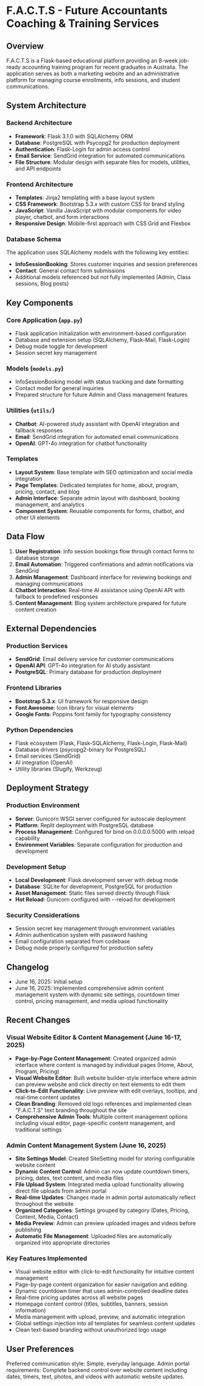 # F.A.C.T.S - Future Accountants Coaching & Training Services

## Overview

F.A.C.T.S is a Flask-based educational platform providing an 8-week job-ready accounting training program for recent graduates in Australia. The application serves as both a marketing website and an administrative platform for managing course enrollments, info sessions, and student communications.

## System Architecture

### Backend Architecture
- **Framework**: Flask 3.1.0 with SQLAlchemy ORM
- **Database**: PostgreSQL with Psycopg2 for production deployment
- **Authentication**: Flask-Login for admin access control
- **Email Service**: SendGrid integration for automated communications
- **File Structure**: Modular design with separate files for models, utilities, and API endpoints

### Frontend Architecture
- **Templates**: Jinja2 templating with a base layout system
- **CSS Framework**: Bootstrap 5.3.x with custom CSS for brand styling
- **JavaScript**: Vanilla JavaScript with modular components for video player, chatbot, and form interactions
- **Responsive Design**: Mobile-first approach with CSS Grid and Flexbox

### Database Schema
The application uses SQLAlchemy models with the following key entities:
- **InfoSessionBooking**: Stores customer inquiries and session preferences
- **Contact**: General contact form submissions
- Additional models referenced but not fully implemented (Admin, Class sessions, Blog posts)

## Key Components

### Core Application (`app.py`)
- Flask application initialization with environment-based configuration
- Database and extension setup (SQLAlchemy, Flask-Mail, Flask-Login)
- Debug mode toggle for development
- Session secret key management

### Models (`models.py`)
- InfoSessionBooking model with status tracking and date formatting
- Contact model for general inquiries
- Prepared structure for future Admin and Class management features

### Utilities (`utils/`)
- **Chatbot**: AI-powered study assistant with OpenAI integration and fallback responses
- **Email**: SendGrid integration for automated email communications
- **OpenAI**: GPT-4o integration for chatbot functionality

### Templates
- **Layout System**: Base template with SEO optimization and social media integration
- **Page Templates**: Dedicated templates for home, about, program, pricing, contact, and blog
- **Admin Interface**: Separate admin layout with dashboard, booking management, and analytics
- **Component System**: Reusable components for forms, chatbot, and other UI elements

## Data Flow

1. **User Registration**: Info session bookings flow through contact forms to database storage
2. **Email Automation**: Triggered confirmations and admin notifications via SendGrid
3. **Admin Management**: Dashboard interface for reviewing bookings and managing communications
4. **Chatbot Interaction**: Real-time AI assistance using OpenAI API with fallback to predefined responses
5. **Content Management**: Blog system architecture prepared for future content creation

## External Dependencies

### Production Services
- **SendGrid**: Email delivery service for customer communications
- **OpenAI API**: GPT-4o integration for AI study assistant
- **PostgreSQL**: Primary database for production deployment

### Frontend Libraries
- **Bootstrap 5.3.x**: UI framework for responsive design
- **Font Awesome**: Icon library for visual elements
- **Google Fonts**: Poppins font family for typography consistency

### Python Dependencies
- Flask ecosystem (Flask, Flask-SQLAlchemy, Flask-Login, Flask-Mail)
- Database drivers (psycopg2-binary for PostgreSQL)
- Email services (SendGrid)
- AI integration (OpenAI)
- Utility libraries (Slugify, Werkzeug)

## Deployment Strategy

### Production Environment
- **Server**: Gunicorn WSGI server configured for autoscale deployment
- **Platform**: Replit deployment with PostgreSQL database
- **Process Management**: Configured for bind on 0.0.0.0:5000 with reload capability
- **Environment Variables**: Separate configuration for production and development

### Development Setup
- **Local Development**: Flask development server with debug mode
- **Database**: SQLite for development, PostgreSQL for production
- **Asset Management**: Static files served directly through Flask
- **Hot Reload**: Gunicorn configured with --reload for development

### Security Considerations
- Session secret key management through environment variables
- Admin authentication system with password hashing
- Email configuration separated from codebase
- Debug mode properly configured for production safety

## Changelog
- June 16, 2025: Initial setup
- June 16, 2025: Implemented comprehensive admin content management system with dynamic site settings, countdown timer control, pricing management, and media upload functionality

## Recent Changes

### Visual Website Editor & Content Management (June 16-17, 2025)
- **Page-by-Page Content Management**: Created organized admin interface where content is managed by individual pages (Home, About, Program, Pricing)
- **Visual Website Editor**: Built website builder-style interface where admin can preview website and click directly on text elements to edit them
- **Click-to-Edit Functionality**: Live preview with edit overlays, tooltips, and real-time content updates
- **Clean Branding**: Removed old logo references and implemented clean "F.A.C.T.S" text branding throughout the site
- **Comprehensive Admin Tools**: Multiple content management options including visual editor, page-specific content management, and traditional settings

### Admin Content Management System (June 16, 2025)
- **Site Settings Model**: Created SiteSetting model for storing configurable website content
- **Dynamic Content Control**: Admin can now update countdown timers, pricing, dates, text content, and media files
- **File Upload System**: Integrated media upload functionality allowing direct file uploads from admin portal
- **Real-time Updates**: Changes made in admin portal automatically reflect throughout the website
- **Organized Categories**: Settings grouped by category (Dates, Pricing, Content, Media, Contact)
- **Media Preview**: Admin can preview uploaded images and videos before publishing
- **Automatic File Management**: Uploaded files are automatically organized into appropriate directories

### Key Features Implemented
- Visual website editor with click-to-edit functionality for intuitive content management
- Page-by-page content organization for easier navigation and editing
- Dynamic countdown timer that uses admin-controlled deadline dates
- Real-time pricing updates across all website pages
- Homepage content control (titles, subtitles, banners, session information)
- Media management with upload, preview, and automatic integration
- Global settings injection into all templates for seamless content updates
- Clean text-based branding without unauthorized logo usage

## User Preferences

Preferred communication style: Simple, everyday language.
Admin portal requirements: Complete backend control over website content including dates, timers, text, photos, and videos with automatic website updates.